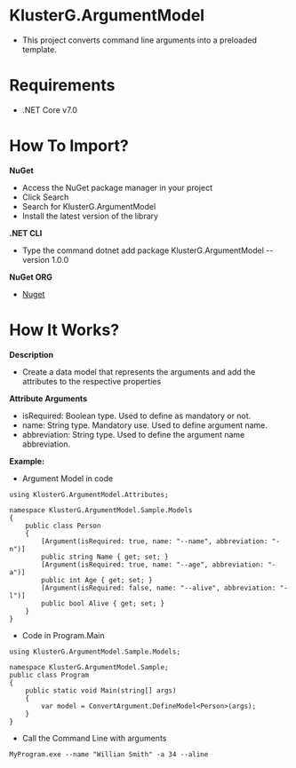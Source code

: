 # KlusterG.ArgumentModel
* This project converts command line arguments into a preloaded template.

# Requirements
* .NET Core v7.0

# How To Import?
**NuGet**
* Access the NuGet package manager in your project
* Click Search
* Search for KlusterG.ArgumentModel
* Install the latest version of the library

**.NET CLI**
* Type the command dotnet add package KlusterG.ArgumentModel --version 1.0.0

**NuGet ORG**
* [Nuget](https://www.nuget.org/packages/KlusterG.ArgumentModel/1.0.0)

# How It Works?
**Description**
* Create a data model that represents the arguments and add the attributes to the respective properties

**Attribute Arguments**
* isRequired: Boolean type. Used to define as mandatory or not.
* name: String type. Mandatory use. Used to define argument name.
* abbreviation: String type. Used to define the argument name abbreviation.

**Example:**
* Argument Model in code
```
using KlusterG.ArgumentModel.Attributes;

namespace KlusterG.ArgumentModel.Sample.Models
{
    public class Person
    {
        [Argument(isRequired: true, name: "--name", abbreviation: "-n")]
        public string Name { get; set; }
        [Argument(isRequired: true, name: "--age", abbreviation: "-a")]
        public int Age { get; set; }
        [Argument(isRequired: false, name: "--alive", abbreviation: "-l")]
        public bool Alive { get; set; }
    }
}
```

* Code in Program.Main
```
using KlusterG.ArgumentModel.Sample.Models;

namespace KlusterG.ArgumentModel.Sample;
public class Program
{
    public static void Main(string[] args)
    {
        var model = ConvertArgument.DefineModel<Person>(args);
    }
}
```

* Call the Command Line with arguments
~~~
MyProgram.exe --name "Willian Smith" -a 34 --aline
~~~
